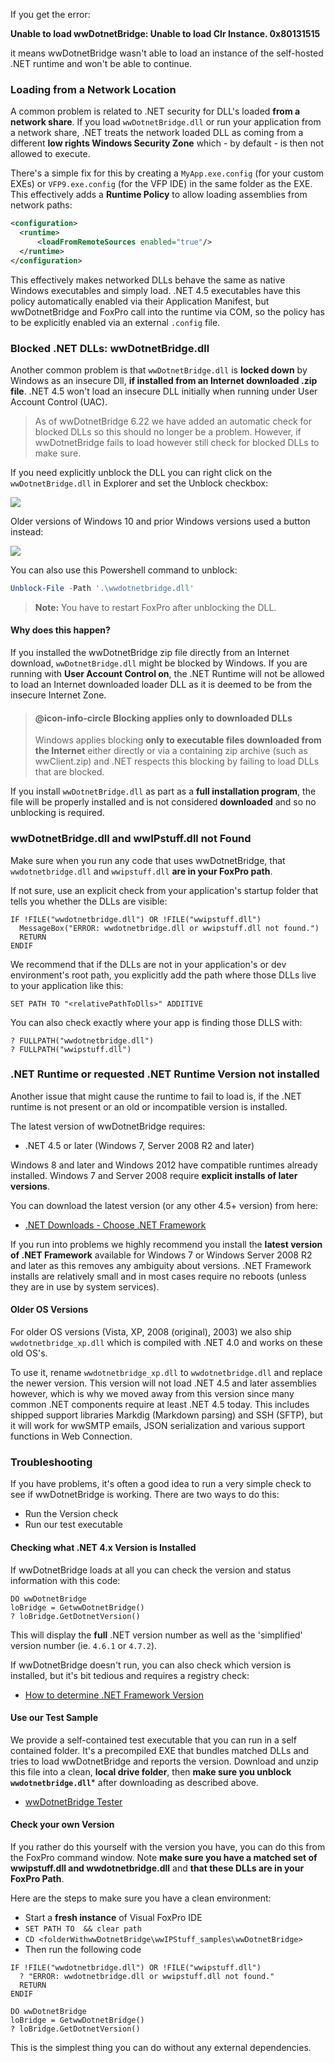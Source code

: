 ﻿If you get the error:

**Unable to load wwDotnetBridge: Unable to load Clr Instance. 0x80131515**

it means wwDotnetBridge wasn't able to load an instance of the self-hosted .NET runtime and won't be able to continue. 

### Loading from a Network Location
A common problem is related to .NET security for DLL's loaded **from a network share**. If you load `wwDotnetBridge.dll` or run your application from a network share, .NET treats the network loaded DLL as coming from a different **low rights Windows Security Zone** which - by default - is then not allowed to execute.

There's a simple fix for this by creating a `MyApp.exe.config` (for your custom EXEs) or `VFP9.exe.config` (for the VFP IDE) in the same folder as the EXE. This effectively adds a **Runtime Policy** to allow loading assemblies from network paths:

```xml
<configuration>
  <runtime>
      <loadFromRemoteSources enabled="true"/>
  </runtime>
</configuration>
```

This effectively makes networked DLLs behave the same as native Windows executables and simply load. .NET 4.5 executables have this policy automatically enabled via their Application Manifest, but wwDotnetBridge and FoxPro call into the runtime via COM, so the policy has to be explicitly enabled via an external `.config` file.

### Blocked .NET DLLs: wwDotnetBridge.dll
Another common problem is that `wwDotnetBridge.dll` is **locked down** by Windows as an insecure Dll, **if installed from an Internet downloaded .zip file**. .NET 4.5 won't load an insecure DLL initially when running under User Account Control (UAC). 

> As of wwDotnetBridge 6.22 we have added an automatic check for blocked DLLs so this should no longer be a problem. However, if wwDotnetBridge fails to load however still check for blocked DLLs to make sure.

If you need explicitly unblock the DLL you can right click on the `wwDotnetBridge.dll` in Explorer and set the Unblock checkbox:

![](/images/misc/unblockwwdotnetbridge2.png)

Older versions of Windows 10 and prior Windows versions used a button instead:  

![](/images/misc/UnblockwwDotnetBridge.png)

You can also use this Powershell command to unblock:

```Powershell
Unblock-File -Path '.\wwdotnetbridge.dll'
``` 

> **Note:** You have to restart FoxPro after unblocking the DLL.

#### Why does this happen?
If you installed the wwDotnetBridge zip file directly from an Internet download, `wwDotnetBridge.dll` might be blocked by Windows. If you are running with **User Account Control on**, the .NET Runtime will not be allowed to load an Internet downloaded loader DLL as it is deemed to be from the insecure Internet Zone.

> #### @icon-info-circle Blocking applies only to downloaded DLLs
> Windows applies blocking **only to executable files downloaded from the Internet** either directly or via a containing zip archive (such as wwClient.zip) and .NET respects this blocking by failing to load DLLs that are blocked. 


If you install `wwDotnetBridge.dll` as part as a **full installation program**, the file will be properly installed and is not considered **downloaded** and so no unblocking is required.

### wwDotnetBridge.dll and wwIPstuff.dll not Found
Make sure when you run any code that uses wwDotnetBridge, that `wwdotnetbridge.dll` and `wwipstuff.dll` **are in your FoxPro path**. 

If not sure, use an explicit check from your application's startup folder that tells you whether the DLLs are visible:

```foxpro
IF !FILE("wwdotnetbridge.dll") OR !FILE("wwipstuff.dll")
  MessageBox("ERROR: wwdotnetbridge.dll or wwipstuff.dll not found.")
  RETURN
ENDIF
```

We recommend that if the DLLs are not in your application's or dev environment's root path, you explicitly add the path where those DLLs live to your application like this:

```foxpro
SET PATH TO "<relativePathToDlls>" ADDITIVE
```

You can also check exactly where your app is finding those DLLS with:

```foxpro
? FULLPATH("wwdotnetbridge.dll")
? FULLPATH("wwipstuff.dll")
```


### .NET Runtime or requested .NET Runtime Version not installed
Another issue that might cause the runtime to fail to load is, if the .NET runtime is not present or an old or incompatible version is installed. 

The latest version of wwDotnetBridge requires:

* .NET 4.5 or later (Windows 7, Server 2008 R2 and later)

Windows 8 and later and Windows 2012 have compatible runtimes already installed. Windows 7 and Server 2008 require **explicit installs of later versions**.

You can download the latest version (or any other 4.5+ version) from here:

* [.NET Downloads - Choose .NET Framework](https://www.microsoft.com/net/download/all)

If you run into problems we highly recommend you install the **latest version of .NET Framework** available for Windows 7 or Windows Server 2008 R2 and later as this removes any ambiguity about versions. .NET Framework installs are relatively small and in most cases require no reboots (unless they are in use by system services).

#### Older OS Versions
For older OS versions (Vista, XP, 2008 (original), 2003) we also ship `wwdotnetbridge_xp.dll` which is compiled with .NET 4.0 and works on these old OS's. 

To use it, rename  `wwdotnetbridge_xp.dll` to `wwdotnetbridge.dll` and replace the newer version. This version will not load .NET 4.5 and later assemblies however, which is why we moved away from this version since many common .NET components require at least .NET 4.5 today. This includes shipped support libraries Markdig (Markdown parsing) and SSH (SFTP), but it will work for wwSMTP emails, JSON serialization and various support functions in Web Connection.

### Troubleshooting
If you have problems, it's often a good idea to run a very simple check to see if wwDotnetBridge is working. There are two ways to do this:

* Run the Version check
* Run our test executable

#### Checking what .NET 4.x Version is Installed
If wwDotnetBridge loads at all you can check the version and status information with this code:

```foxpro
DO wwDotnetBridge
loBridge = GetwwDotnetBridge()
? loBridge.GetDotnetVersion()
```

This will display the **full** .NET version number as well as the 'simplified' version number (ie. `4.6.1` or `4.7.2`).

If wwDotnetBridge doesn't run, you can also check which version is installed, but it's bit tedious and requires a registry check:

* [How to determine .NET Framework Version](https://docs.microsoft.com/en-us/dotnet/framework/migration-guide/how-to-determine-which-versions-are-installed)

#### Use our Test Sample
We provide a self-contained test executable that you can run in a self contained folder. It's a precompiled EXE that bundles matched DLLs and tries to load wwDotnetBridge and reports the version. Download and unzip this file into a clean, **local drive folder**, then **make sure you unblock `wwdotnetbridge.dll`*** after downloading as described above.

* [wwDotnetBridge Tester](https://west-wind.com/files/wwDotnetBridgeTest.zip)

#### Check your own Version
If you rather do this yourself with the version you have, you can do this from the FoxPro command window. Note **make sure you have a matched set of wwipstuff.dll and wwdotnetbridge.dll** and **that these DLLs are in your FoxPro Path**. 

Here are the steps to make sure you have a clean environment:

* Start a **fresh instance** of Visual FoxPro IDE
* `SET PATH TO  && clear path`
* `CD <folderWithwwDotnetBridge\wwIPStuff_samples\wwDotnetBridge>` 
* Then run the following code

```foxpro
IF !FILE("wwdotnetbridge.dll") OR !FILE("wwipstuff.dll")
  ? "ERROR: wwdotnetbridge.dll or wwipstuff.dll not found."
  RETURN
ENDIF

DO wwDotnetBridge
loBridge = GetwwDotnetBridge()
? loBridge.GetDotnetVersion()
```

This is the simplest thing you can do without any external dependencies.